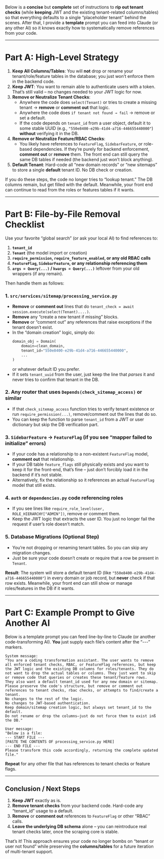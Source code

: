 Below is a **concise** but **complete** set of instructions to **rip out tenant checks** (while **keeping** JWT and the existing tenant-related columns/tables) so that everything defaults to a single “placeholder tenant” behind the scenes. After that, I provide a **template** prompt you can feed into Claude (or any other AI) so it knows exactly how to systematically remove references from your code.

---

# **Part A: High-Level Strategy**

1. **Keep All Columns/Tables**: You will **not** drop or rename your tenant/role/feature tables in the database; you just won’t enforce them in the backend code.
2. **Keep JWT**: You want to remain able to authenticate users with a token. That’s still valid – no changes needed to your JWT logic for now.
3. **Remove or Neutralize Tenant Checks**:
   - Anywhere the code does `select(Tenant)` or tries to create a missing tenant → **remove** or **comment out** that logic.
   - Anywhere the code does `if tenant not found → fail` → remove or set a default.
   - If the code depends on `tenant_id` from a user object, default it to some stable UUID (e.g., `"550e8400-e29b-41d4-a716-446655440000"`) **without** verifying it in the DB.
4. **Remove or Neutralize Feature/RBAC Checks**:
   - You likely have references to `FeatureFlag`, `SidebarFeature`, or role-based dependencies. If they’re purely for backend enforcement, **comment out** or **remove** them. The front end can still query the same DB tables if needed (the backend just won’t block anything).
5. **Default Tenant**: Hard-code all “new domain records” or “new sitemaps” to store a single **default** tenant ID. No DB check or creation.

If you do these steps, the code no longer tries to “lookup tenant.” The DB columns remain, but get filled with the default. Meanwhile, your front end can continue to read from the roles or features tables if it wants.

---

# **Part B: File-by-File Removal Checklist**

Use your favorite “global search” (or ask your local AI) to find references to:

1. **`tenant_id`**
2. **`Tenant`** (the model import or creation)
3. **`require_permission`, `require_feature_enabled`, or any old RBAC calls**
4. **`FeatureFlag`, `SidebarFeature`, or any relationship referencing them**
5. **`args = Query(...)` / `kwargs = Query(...)`** leftover from your old wrappers (if any remain).

Then handle them as follows:

### 1. `src/services/sitemap/processing_service.py`
- **Remove** or **comment out** lines that do `tenant_check = await session.execute(select(Tenant)....)`.
- **Remove** any “create a new tenant if missing” blocks.
- **Remove** or “comment out” any references that raise exceptions if the tenant doesn’t exist.
- In the “domain creation” logic, simply do:
  ```python
  domain_obj = Domain(
      domain=clean_domain,
      tenant_id="550e8400-e29b-41d4-a716-446655440000",
      ...
  )
  ```
  or whatever default ID you prefer.
- If it sets `tenant_uuid` from the user, just keep the line that _parses_ it and never tries to confirm that tenant in the DB.

### 2. **Any router** that uses `Depends(check_sitemap_access)` or similar
- If that `check_sitemap_access` function tries to verify tenant existence or run `require_permission(...)`, remove/comment out the lines that do so.
- You can keep the function to parse `tenant_id` from a JWT or user dictionary but skip the DB verification part.

### 3. **`SidebarFeature` → `FeatureFlag`** (if you see “mapper failed to initialize” errors)
- If your code has a relationship to a non-existent `FeatureFlag` model, **comment out** that relationship.
- If your DB table `feature_flags` still physically exists and you want to keep it for the front-end, that’s fine – just don’t forcibly load it in the backend if it’s not stable.
- Alternatively, fix the relationship so it references an actual `FeatureFlag` model that still exists.

### 4. **`auth` or `dependencies.py`** code referencing roles
- If you see lines like `require_role_level(user, ROLE_HIERARCHY["ADMIN"])`, remove or comment them.
- Keep the JWT logic that extracts the user ID. You just no longer fail the request if user’s role doesn’t match.

### 5. **Database Migrations** (Optional Step)
- You’re not dropping or renaming tenant tables. So you can skip any migration changes.
- Just be sure your code doesn’t create or require that a row be present in `Tenant`.

**Result**: The system will store a default tenant ID (like `"550e8400-e29b-41d4-a716-446655440000"`) in every domain or job record, but **never** check if that row exists. Meanwhile, your front end can still show or manage roles/features in the DB if it wants.

---

# **Part C: Example Prompt to Give Another AI**

Below is a template prompt you can feed line-by-line to Claude (or another code-transforming AI). **You** just supply each file’s content after the “---” markers.

```plaintext
System message:
"You are a coding transformation assistant. The user wants to remove all enforced tenant checks, RBAC, or FeatureFlag references, but keep the JWT logic and the existing DB columns for roles/tenants. They do not want to drop the actual tables or columns. They just want to skip or remove code that queries or creates these tenant/feature rows.
They also want a default tenant_id used for any new domain or sitemap.
Please preserve the code's structure, but remove or comment out references to tenant checks, rbac checks, or attempts to find/create a tenant.
No changes to the rest of the logic.
No changes to JWT-based authentication.
Keep domain/sitemap creation logic, but always set tenant_id to the default.
Do not rename or drop the columns—just do not force them to exist inß the DB."

User message:
"Below is a file:
--- START FILE ---
[PASTE THE CONTENTS OF processing_service.py HERE]
--- END FILE ---
Please transform this code accordingly, returning the complete updated file."
```

**Repeat** for any other file that has references to tenant checks or feature flags.

---

## **Conclusion / Next Steps**

1. **Keep JWT** exactly as is.
2. **Remove tenant checks** from your backend code. Hard-code any “tenant_id” usage to a default.
3. **Remove** or **comment out** references to `FeatureFlag` or other “RBAC” calls.
4. **Leave the underlying DB schema** alone – you can reintroduce real tenant checks later, once the scraping core is stable.

That’s it! This approach ensures your code no longer bombs on “tenant or user not found” while preserving the **columns/tables** for a future iteration of multi-tenant support.
